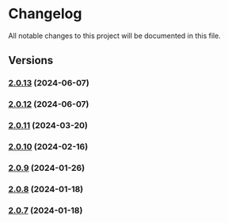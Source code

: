 # Changelog

All notable changes to this project will be documented in this file.

## Versions

### [2.0.13](https://github.com/data7expressions/config-extends/compare/v2.0.12...v2.0.13) (2024-06-07)

### [2.0.12](https://github.com/data7expressions/config-extends/compare/v2.0.11...v2.0.12) (2024-06-07)

### [2.0.11](https://github.com/data7expressions/config-extends/compare/v2.0.10...v2.0.11) (2024-03-20)

### [2.0.10](https://github.com/data7expressions/config-extends/compare/v2.0.9...v2.0.10) (2024-02-16)

### [2.0.9](https://github.com/data7expressions/config-extends/compare/v2.0.8...v2.0.9) (2024-01-26)

### [2.0.8](https://github.com/data7expressions/config-extends/compare/v2.0.7...v2.0.8) (2024-01-18)

### [2.0.7](https://github.com/data7expressions/config-extends/compare/v2.0.6...v2.0.7) (2024-01-18)
